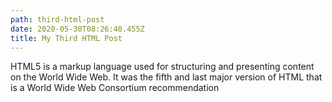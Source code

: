 ```yaml
---
path: third-html-post
date: 2020-05-30T08:26:40.455Z
title: My Third HTML Post
---
```



HTML5 is a markup language used for structuring and presenting content on the World Wide Web. It was the fifth and last major version of HTML that is a World Wide Web Consortium recommendation
